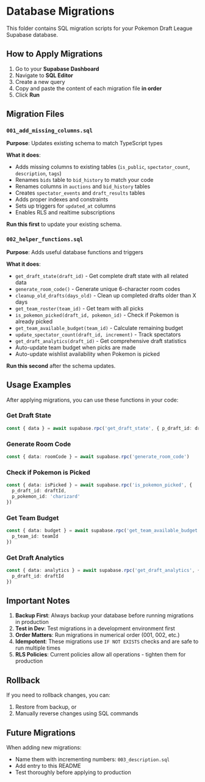 # Database Migrations

This folder contains SQL migration scripts for your Pokemon Draft League Supabase database.

## How to Apply Migrations

1. Go to your **Supabase Dashboard**
2. Navigate to **SQL Editor**
3. Create a new query
4. Copy and paste the content of each migration file **in order**
5. Click **Run**

## Migration Files

### `001_add_missing_columns.sql`
**Purpose**: Updates existing schema to match TypeScript types

**What it does**:
- Adds missing columns to existing tables (`is_public`, `spectator_count`, `description`, `tags`)
- Renames `bids` table to `bid_history` to match your code
- Renames columns in `auctions` and `bid_history` tables
- Creates `spectator_events` and `draft_results` tables
- Adds proper indexes and constraints
- Sets up triggers for `updated_at` columns
- Enables RLS and realtime subscriptions

**Run this first** to update your existing schema.

### `002_helper_functions.sql`
**Purpose**: Adds useful database functions and triggers

**What it does**:
- `get_draft_state(draft_id)` - Get complete draft state with all related data
- `generate_room_code()` - Generate unique 6-character room codes
- `cleanup_old_drafts(days_old)` - Clean up completed drafts older than X days
- `get_team_roster(team_id)` - Get team with all picks
- `is_pokemon_picked(draft_id, pokemon_id)` - Check if Pokemon is already picked
- `get_team_available_budget(team_id)` - Calculate remaining budget
- `update_spectator_count(draft_id, increment)` - Track spectators
- `get_draft_analytics(draft_id)` - Get comprehensive draft statistics
- Auto-update team budget when picks are made
- Auto-update wishlist availability when Pokemon is picked

**Run this second** after the schema updates.

## Usage Examples

After applying migrations, you can use these functions in your code:

### Get Draft State
```typescript
const { data } = await supabase.rpc('get_draft_state', { p_draft_id: draftId })
```

### Generate Room Code
```typescript
const { data: roomCode } = await supabase.rpc('generate_room_code')
```

### Check if Pokemon is Picked
```typescript
const { data: isPicked } = await supabase.rpc('is_pokemon_picked', {
  p_draft_id: draftId,
  p_pokemon_id: 'charizard'
})
```

### Get Team Budget
```typescript
const { data: budget } = await supabase.rpc('get_team_available_budget', {
  p_team_id: teamId
})
```

### Get Draft Analytics
```typescript
const { data: analytics } = await supabase.rpc('get_draft_analytics', {
  p_draft_id: draftId
})
```

## Important Notes

1. **Backup First**: Always backup your database before running migrations in production
2. **Test in Dev**: Test migrations in a development environment first
3. **Order Matters**: Run migrations in numerical order (001, 002, etc.)
4. **Idempotent**: These migrations use `IF NOT EXISTS` checks and are safe to run multiple times
5. **RLS Policies**: Current policies allow all operations - tighten them for production

## Rollback

If you need to rollback changes, you can:

1. Restore from backup, or
2. Manually reverse changes using SQL commands

## Future Migrations

When adding new migrations:
- Name them with incrementing numbers: `003_description.sql`
- Add entry to this README
- Test thoroughly before applying to production
